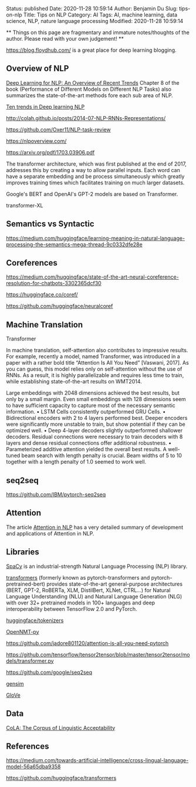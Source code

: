 Status: published
Date: 2020-11-28 10:59:14
Author: Benjamin Du
Slug: tips-on-nlp
Title: Tips on NLP
Category: AI
Tags: AI, machine learning, data science, NLP, nature language processing
Modified: 2020-11-28 10:59:14

**
Things on this page are fragmentary and immature notes/thoughts of the author.
Please read with your own judgement!
**

https://blog.floydhub.com/
is a great place for deep learning blogging.

## Overview of NLP

[Deep Learning for NLP: An Overview of Recent Trends](https://medium.com/dair-ai/deep-learning-for-nlp-an-overview-of-recent-trends-d0d8f40a776d)
Chapter 8 of the book (Performance of Different Models on Different NLP Tasks) also summarizes the state-of-the-art methods 
fore each sub area of NLP. 

[Ten trends in Deep learning NLP](https://blog.floydhub.com/ten-trends-in-deep-learning-nlp/)

http://colah.github.io/posts/2014-07-NLP-RNNs-Representations/

https://github.com/Oxer11/NLP-task-review


https://nlpoverview.com/

https://arxiv.org/pdf/1703.03906.pdf

The transformer architecture, which was first published at the end of 2017, 
addresses this by creating a way to allow parallel inputs. 
Each word can have a separate embedding and be process simultaneously 
which greatly improves training times which facilitates training on much larger datasets.

Google's BERT and OpenAI's GPT-2 models are based on Transformer.

transformer-XL




## Semantics vs Syntactic

https://medium.com/huggingface/learning-meaning-in-natural-language-processing-the-semantics-mega-thread-9c0332dfe28e

## Coreferences

https://medium.com/huggingface/state-of-the-art-neural-coreference-resolution-for-chatbots-3302365dcf30

https://huggingface.co/coref/

https://github.com/huggingface/neuralcoref

## Machine Translation 

Transformer

In machine translation, 
self-attention also contributes to impressive results. 
For example, 
recently a model, named Transformer, 
was introduced in a paper with a rather bold title “Attention Is All You Need” [Vaswani, 2017]. 
As you can guess, 
this model relies only on self-attention without the use of RNNs. 
As a result, 
it is highly parallelizable and requires less time to train, while establishing state-of-the-art results on WMT2014.


Large embeddings with 2048 dimensions
achieved the best results, but only by a small
margin. Even small embeddings with 128 dimensions seem to have sufficient capacity to
capture most of the necessary semantic information.
• LSTM Cells consistently outperformed GRU
Cells.
• Bidirectional encoders with 2 to 4 layers performed best. Deeper encoders were significantly more unstable to train, but show potential if they can be optimized well.
• Deep 4-layer decoders slightly outperformed
shallower decoders. Residual connections
were necessary to train decoders with 8 layers and dense residual connections offer additional robustness.
• Parameterized additive attention yielded the
overall best results.
A well-tuned beam search with length
penalty is crucial. Beam widths of 5 to 10
together with a length penalty of 1.0 seemed
to work well.

## seq2seq 

https://github.com/IBM/pytorch-seq2seq


## Attention

The article [Attention in NLP](https://medium.com/@joealato/attention-in-nlp-734c6fa9d983)
has a very detailed summary of development and applications of Attention in NLP.


## Libraries 

[SpaCy](https://github.com/explosion/spaCy)
is an industrial-strength Natural Language Processing (NLP) library.


[transformers](https://github.com/huggingface/transformers)
(formerly known as pytorch-transformers and pytorch-pretrained-bert) 
provides state-of-the-art general-purpose architectures (BERT, GPT-2, RoBERTa, XLM, DistilBert, XLNet, CTRL...) 
for Natural Language Understanding (NLU) and Natural Language Generation (NLG) 
with over 32+ pretrained models in 100+ languages and deep interoperability between TensorFlow 2.0 and PyTorch.

[huggingface/tokenizers](https://github.com/huggingface/tokenizers/tree/master/bindings/python)

[OpenNMT-py](https://github.com/OpenNMT/OpenNMT-py)

https://github.com/jadore801120/attention-is-all-you-need-pytorch

https://github.com/tensorflow/tensor2tensor/blob/master/tensor2tensor/models/transformer.py

https://github.com/google/seq2seq

[gensim](https://github.com/RaRe-Technologies/gensim)

[GloVe](https://github.com/stanfordnlp/GloVe)


## Data 

[CoLA: The Corpus of Linguistic Acceptability](https://nyu-mll.github.io/CoLA/)

## References

https://medium.com/towards-artificial-intelligence/cross-lingual-language-model-56a65dba9358

https://github.com/huggingface/transformers
